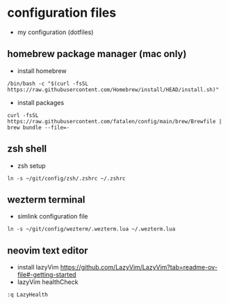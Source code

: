 # configuration files
- my configuration (dotfiles)

## homebrew package manager (mac only)
- install homebrew
```
/bin/bash -c "$(curl -fsSL https://raw.githubusercontent.com/Homebrew/install/HEAD/install.sh)"
```
- install packages
```
curl -fsSL https://raw.githubusercontent.com/fatalen/config/main/brew/Brewfile | brew bundle --file=-

```

## zsh shell
- zsh setup
```
ln -s ~/git/config/zsh/.zshrc ~/.zshrc
```

## wezterm terminal
- simlink configuration file
```
ln -s ~/git/config/wezterm/.wezterm.lua ~/.wezterm.lua
```

## neovim text editor
- install lazyVim https://github.com/LazyVim/LazyVim?tab=readme-ov-file#-getting-started
- lazyVim healthCheck
```
:q LazyHealth
```
